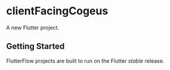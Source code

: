 # clientFacingCogeus

A new Flutter project.

## Getting Started

FlutterFlow projects are built to run on the Flutter _stable_ release.
